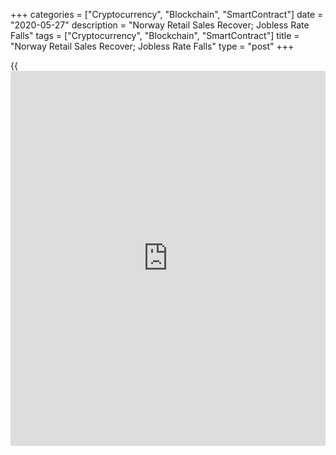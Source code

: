 +++
categories = ["Cryptocurrency", "Blockchain", "SmartContract"]
date = "2020-05-27"
description = "Norway Retail Sales Recover; Jobless Rate Falls"
tags = ["Cryptocurrency", "Blockchain", "SmartContract"]
title = "Norway Retail Sales Recover; Jobless Rate Falls"
type = "post"
+++

{{<iframe id="large-banner" src="https://www.bounty.group/#slide=27.0" width="100%" height="600" scrolling="no" style="border: 0px solid rgb(216, 221, 230); border-radius: 3px;">}}

Norway's retail sales recovered in April and the jobless rate logged a
moderate decline in March, figures from Statistics Norway showed on
Wednesday.

Retail sales rose 4.8 percent month-on-month in April, after a 0.9
percent fall in March. Economists had expected a 2.5 percent decline.

Sales of cultural and recreation goods grew 24.1 percent monthly in
April and sales of household equipment increased 14.7 percent.

Excluding motor vehicles and gas stations, retail sales rose 5.5 percent
monthly in April, following a 0.2 percent increase in the preceding
month.

On a year-on-year basis, retail sales increased 3.8 percent in April,
following a 1.3 percent rise in the prior month.

The jobless rate fell to 3.6 percent in March from 3.9 percent in
December. Economists had expected a rate of 4.0 percent.

The unemployment rate for March indicates the average for February to
April and that for December, reflects the average for November to
January.

The unemployment rate was 3.5 percent in February.

The number of unemployed persons decreased to 101,000 in March from
110,000 in December.

For comments and feedback [contact](https://www.playgroundfx.com/contact/): editorial@rtt[news](https://www.letsplayfx.com/blog/forex-news-website/).com

[Economic News][1]

 **What parts of the world are seeing the best (and worst) economic
performances lately? Click[here][2] to check out our [Econ Scorecard][2]
and find out! See up-to-the-moment [ranking](https://www.playgroundfx.com/blog/crypto-exchange-ranking/)s for the best and worst
performers in [GDP][3], [unemployment rate][4], [inflation][5] and much
more.**

   1. www.rtt[news](https://www.letsplayfx.com/blog/forex-news-website/).com/Content/EconomicNews.aspx
   2. www.rtt[news](https://www.letsplayfx.com/blog/forex-news-website/).com/economic-scorecard/world-rank/unemployment-rate/highest-performance.aspx
   3. www.rtt[news](https://www.letsplayfx.com/blog/forex-news-website/).com/economic-scorecard/world-rank/GDP/highest-performance.aspx
   4. www.rtt[news](https://www.letsplayfx.com/blog/forex-news-website/).com/economic-scorecard/world-rank/unemployment-rate/lowest-performance.aspx
   5. www.rtt[news](https://www.letsplayfx.com/blog/forex-news-website/).com/economic-scorecard/world-rank/CPI/highest-performance.aspx